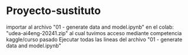 # Proyecto-sustituto

importar al archivo "01 - generate data and model.ipynb" en el colab: "udea-ai4eng-20241.zip" al cual tuvimos acceso mediante competencia kaggle/curso pasado
Ejecutar todas las lineas del archivo "01 - generate data and model.ipynb"
